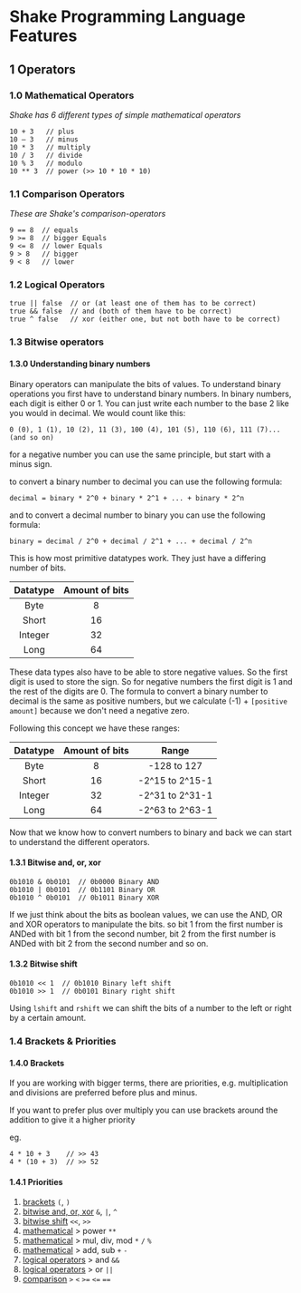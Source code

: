# Shake Programming Language Features

## 1 Operators

### 1.0 Mathematical Operators

_Shake has 6 different types of simple mathematical operators_

```shake
10 + 3   // plus
10 – 3   // minus
10 * 3   // multiply
10 / 3   // divide
10 % 3   // modulo
10 ** 3  // power (>> 10 * 10 * 10)
```

### 1.1 Comparison Operators

_These are Shake's comparison-operators_

```shake
9 == 8  // equals
9 >= 8  // bigger Equals
9 <= 8  // lower Equals
9 > 8   // bigger
9 < 8   // lower
```

### 1.2 Logical Operators

```shake
true || false  // or (at least one of them has to be correct) 
true && false  // and (both of them have to be correct)
true ^ false   // xor (either one, but not both have to be correct)
```

### 1.3 Bitwise operators

#### 1.3.0 Understanding binary numbers

Binary operators can manipulate the bits of values.
To understand binary operations you first have to understand binary numbers.
In binary numbers, each digit is either 0 or 1. You can just write each number to the base 2
like you would in decimal. We would count like this:

```text
0 (0), 1 (1), 10 (2), 11 (3), 100 (4), 101 (5), 110 (6), 111 (7)... (and so on)
```

for a negative number you can use the same principle, but start with a minus sign.

to convert a binary number to decimal you can use the following formula:

```text
decimal = binary * 2^0 + binary * 2^1 + ... + binary * 2^n
```

and to convert a decimal number to binary you can use the following formula:

```text
binary = decimal / 2^0 + decimal / 2^1 + ... + decimal / 2^n
```

This is how most primitive datatypes work. They just have a differing number of bits.

| Datatype | Amount of bits |
|:--------:|:--------------:|
| Byte    | 8               |
| Short   | 16              |
| Integer | 32              |
| Long    | 64              |

These data types also have to be able to store negative values. So the first digit is used to store the sign.
So for negative numbers the first digit is 1 and the rest of the digits are 0.
The formula to convert a binary number to decimal is the same as positive numbers, but we calculate (-1) + `[positive amount]` because we don't need a negative zero.

Following this concept we have these ranges:

| Datatype | Amount of bits | Range           |
|:--------:|:--------------:|:---------------:|
| Byte    | 8               | -128 to 127     |
| Short   | 16              | -2^15 to 2^15-1 |
| Integer | 32              | -2^31 to 2^31-1 |
| Long    | 64              | -2^63 to 2^63-1 |

Now that we know how to convert numbers to binary and back we can start to understand the different operators.

#### 1.3.1 Bitwise and, or, xor

```shake
0b1010 & 0b0101  // 0b0000 Binary AND
0b1010 | 0b0101  // 0b1101 Binary OR
0b1010 ^ 0b0101  // 0b1011 Binary XOR
```

If we just think about the bits as boolean values, we can use the AND, OR and XOR operators to manipulate the bits.
so bit 1 from the first number is ANDed with bit 1 from the second number, bit 2 from the first number is ANDed with bit 2 from the second number and so on.

#### 1.3.2 Bitwise shift

```shake
0b1010 << 1  // 0b1010 Binary left shift
0b1010 >> 1  // 0b0101 Binary right shift
```

Using `lshift` and `rshift` we can shift the bits of a number to the left or right by a certain amount.

### 1.4 Brackets & Priorities

#### 1.4.0 Brackets

If you are working with bigger terms, there are priorities, e.g.
multiplication and divisions are preferred before plus and minus.

If you want to prefer plus over multiply you can use brackets around
the addition to give it a higher priority

eg.

```shake
4 * 10 + 3    // >> 43
4 * (10 + 3)  // >> 52
```

#### 1.4.1 Priorities

1. [brackets](#1.4.0-Brackets) `(`, `)`
2. [bitwise and, or, xor](#1.3.1-Bitwise-and-or-xor) `&`, `|`, `^`
3. [bitwise shift](#1.3.2-Bitwise-shift) `<<`, `>>`
4. [mathematical](#1.0-Mathematical-operators) \> power `**`
5. [mathematical](#1.0-Mathematical-operators) \> mul, div, mod `*` `/` `%`
6. [mathematical](#1.0-Mathematical-operators) \> add, sub `+` `-`
7. [logical operators](#1.2-Logical-Operators) \> and `&&`
8. [logical operators](#1.2-Logical-Operators) \> or `||`
9. [comparison](#1.1-Comparison-Operators) `>` `<` `>=` `<=` `==`
